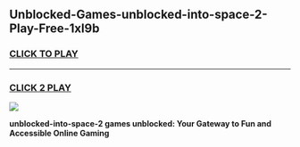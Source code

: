 
## Unblocked-Games-unblocked-into-space-2-Play-Free-1xl9b
<h3>
<a href="https://premium76.site?title=unblocked-into-space-2&ref=18A1">CLICK TO PLAY</a></h3>
<hr>

<h3>
<a href="https://premium76.site?title=unblocked-into-space-2&ref=18A1">CLICK 2 PLAY</a>
  
</h3>

<a href="https://premium76.site?title=unblocked-into-space-2&ref=18A1"><img src="https://clearcache.store/games.png"></a>


**unblocked-into-space-2 games unblocked: Your Gateway to Fun and Accessible Online Gaming**
